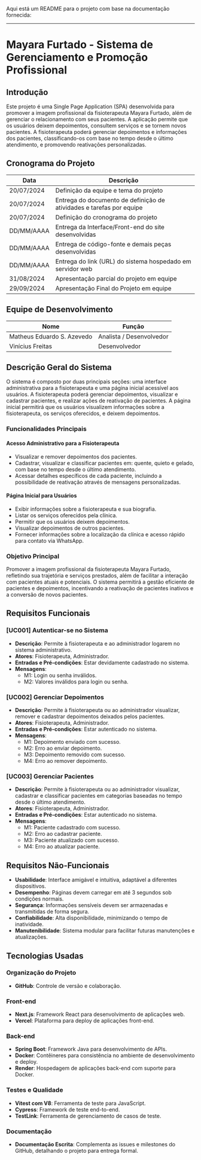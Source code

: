 Aqui está um README para o projeto com base na documentação fornecida:

---

# Mayara Furtado - Sistema de Gerenciamento e Promoção Profissional

## Introdução

Este projeto é uma Single Page Application (SPA) desenvolvida para promover a imagem profissional da fisioterapeuta Mayara Furtado, além de gerenciar o relacionamento com seus pacientes. A aplicação permite que os usuários deixem depoimentos, consultem serviços e se tornem novos pacientes. A fisioterapeuta poderá gerenciar depoimentos e informações dos pacientes, classificando-os com base no tempo desde o último atendimento, e promovendo reativações personalizadas.

## Cronograma do Projeto

| Data       | Descrição                                                            |
| ---------- | -------------------------------------------------------------------- |
| 20/07/2024 | Definição da equipe e tema do projeto                                |
| 20/07/2024 | Entrega do documento de definição de atividades e tarefas por equipe |
| 20/07/2024 | Definição do cronograma do projeto                                   |
| DD/MM/AAAA | Entrega da Interface/Front-end do site desenvolvidas                 |
| DD/MM/AAAA | Entrega de código-fonte e demais peças desenvolvidas                 |
| DD/MM/AAAA | Entrega do link (URL) do sistema hospedado em servidor web           |
| 31/08/2024 | Apresentação parcial do projeto em equipe                            |
| 29/09/2024 | Apresentação Final do Projeto em equipe                              |

## Equipe de Desenvolvimento

| Nome                       | Função                   |
| -------------------------- | ------------------------ |
| Matheus Eduardo S. Azevedo | Analista / Desenvolvedor |
| Vinícius Freitas           | Desenvolvedor            |

## Descrição Geral do Sistema

O sistema é composto por duas principais seções: uma interface administrativa para a fisioterapeuta e uma página inicial acessível aos usuários. A fisioterapeuta poderá gerenciar depoimentos, visualizar e cadastrar pacientes, e realizar ações de reativação de pacientes. A página inicial permitirá que os usuários visualizem informações sobre a fisioterapeuta, os serviços oferecidos, e deixem depoimentos.

### Funcionalidades Principais

#### Acesso Administrativo para a Fisioterapeuta

- Visualizar e remover depoimentos dos pacientes.
- Cadastrar, visualizar e classificar pacientes em: quente, quieto e gelado, com base no tempo desde o último atendimento.
- Acessar detalhes específicos de cada paciente, incluindo a possibilidade de reativação através de mensagens personalizadas.

#### Página Inicial para Usuários

- Exibir informações sobre a fisioterapeuta e sua biografia.
- Listar os serviços oferecidos pela clínica.
- Permitir que os usuários deixem depoimentos.
- Visualizar depoimentos de outros pacientes.
- Fornecer informações sobre a localização da clínica e acesso rápido para contato via WhatsApp.

### Objetivo Principal

Promover a imagem profissional da fisioterapeuta Mayara Furtado, refletindo sua trajetória e serviços prestados, além de facilitar a interação com pacientes atuais e potenciais. O sistema permitirá a gestão eficiente de pacientes e depoimentos, incentivando a reativação de pacientes inativos e a conversão de novos pacientes.

## Requisitos Funcionais

### [UC001] Autenticar-se no Sistema

- **Descrição**: Permite à fisioterapeuta e ao administrador logarem no sistema administrativo.
- **Atores**: Fisioterapeuta, Administrador.
- **Entradas e Pré-condições**: Estar devidamente cadastrado no sistema.
- **Mensagens**:
  - M1: Login ou senha inválidos.
  - M2: Valores inválidos para login ou senha.

### [UC002] Gerenciar Depoimentos

- **Descrição**: Permite à fisioterapeuta ou ao administrador visualizar, remover e cadastrar depoimentos deixados pelos pacientes.
- **Atores**: Fisioterapeuta, Administrador.
- **Entradas e Pré-condições**: Estar autenticado no sistema.
- **Mensagens**:
  - M1: Depoimento enviado com sucesso.
  - M2: Erro ao enviar depoimento.
  - M3: Depoimento removido com sucesso.
  - M4: Erro ao remover depoimento.

### [UC003] Gerenciar Pacientes

- **Descrição**: Permite à fisioterapeuta ou ao administrador visualizar, cadastrar e classificar pacientes em categorias baseadas no tempo desde o último atendimento.
- **Atores**: Fisioterapeuta, Administrador.
- **Entradas e Pré-condições**: Estar autenticado no sistema.
- **Mensagens**:
  - M1: Paciente cadastrado com sucesso.
  - M2: Erro ao cadastrar paciente.
  - M3: Paciente atualizado com sucesso.
  - M4: Erro ao atualizar paciente.

## Requisitos Não-Funcionais

- **Usabilidade**: Interface amigável e intuitiva, adaptável a diferentes dispositivos.
- **Desempenho**: Páginas devem carregar em até 3 segundos sob condições normais.
- **Segurança**: Informações sensíveis devem ser armazenadas e transmitidas de forma segura.
- **Confiabilidade**: Alta disponibilidade, minimizando o tempo de inatividade.
- **Manutenibilidade**: Sistema modular para facilitar futuras manutenções e atualizações.

## Tecnologias Usadas

### Organização do Projeto

- **GitHub**: Controle de versão e colaboração.

### Front-end

- **Next.js**: Framework React para desenvolvimento de aplicações web.
- **Vercel**: Plataforma para deploy de aplicações front-end.

### Back-end

- **Spring Boot**: Framework Java para desenvolvimento de APIs.
- **Docker**: Contêineres para consistência no ambiente de desenvolvimento e deploy.
- **Render**: Hospedagem de aplicações back-end com suporte para Docker.

### Testes e Qualidade

- **Vitest com V8**: Ferramenta de teste para JavaScript.
- **Cypress**: Framework de teste end-to-end.
- **TestLink**: Ferramenta de gerenciamento de casos de teste.

### Documentação

- **Documentação Escrita**: Complementa as issues e milestones do GitHub, detalhando o projeto para entrega formal.
